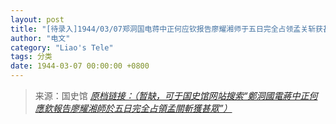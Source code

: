 ```yaml
---
layout: post
title: "[待录入]1944/03/07郑洞国电蒋中正何应钦报告廖耀湘师于五日完全占领孟关斩获甚众"
author: "电文"
category: "Liao's Tele"
tags: 分类
date: 1944-03-07 00:00:00 +0800
---
```

> 来源：国史馆 [*原档链接：（暂缺，可于国史馆网站搜索“鄭洞國電蔣中正何應欽報告廖耀湘師於五日完全占領孟關斬獲甚眾”）*]()
